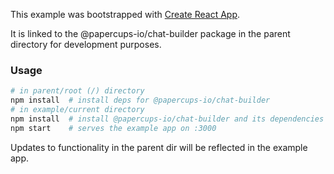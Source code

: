This example was bootstrapped with [Create React App](https://github.com/facebook/create-react-app).

It is linked to the @papercups-io/chat-builder package in the parent directory for development purposes.

### Usage

```bash
# in parent/root (/) directory
npm install  # install deps for @papercups-io/chat-builder
# in example/current directory
npm install  # install @papercups-io/chat-builder and its dependencies from the parent
npm start    # serves the example app on :3000
```

Updates to functionality in the parent dir will be reflected in the example app.
